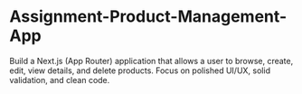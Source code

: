 # Assignment-Product-Management-App
Build a Next.js (App Router) application that allows a user to browse, create, edit, view details, and delete products. Focus on polished UI/UX, solid validation, and clean code.
